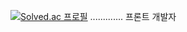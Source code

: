 [![Solved.ac
프로필](http://mazassumnida.wtf/api/generate_badge?boj=kimth0022)](https://solved.ac/kimth0022)
.............
프론트 개발자
